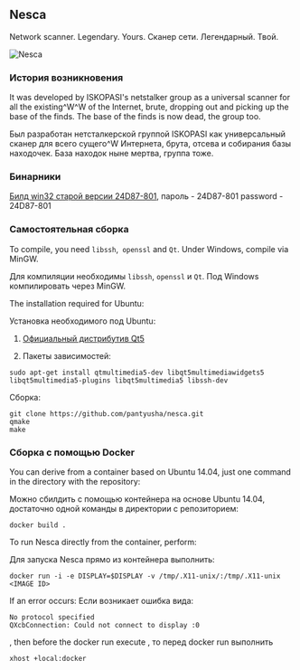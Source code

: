 Nesca
----
Network scanner. Legendary. Yours.
Сканер сети. Легендарный. Твой.

![Nesca](examples/old_nesca.png)

### История возникновения

It was developed by ISKOPASI's netstalker group as a universal scanner for all the existing^W^W of the Internet, brute, dropping out and picking up the base of the finds. The base of the finds is now dead, the group too.

Был разработан нетсталкерской группой ISKOPASI как универсальный сканер для всего сущего^W Интернета, брута, отсева и собирания базы находочек. База находок ныне мертва, группа тоже.

### Бинарники

[Билд win32 старой версии 24D87-801](https://mega.nz/#!yZV3UDpY!6D5k-Dd1amF0i_rzIhFM-WU7cdN3pxR2mwsYiIqedtU), пароль - 24D87-801
password - 24D87-801

### Самостоятельная сборка

To compile, you need `libssh`,` openssl` and `Qt`. Under Windows, compile via MinGW.

Для компиляции необходимы `libssh`, `openssl` и `Qt`. Под Windows компилировать через MinGW.

The installation required for Ubuntu:

Установка необходимого под Ubuntu:


1. [Официальный дистрибутив Qt5](https://wiki.qt.io/Install_Qt_5_on_Ubuntu)

2. Пакеты зависимостей:

```
sudo apt-get install qtmultimedia5-dev libqt5multimediawidgets5 libqt5multimedia5-plugins libqt5multimedia5 libssh-dev
```

Сборка:

```
git clone https://github.com/pantyusha/nesca.git
qmake
make
```

### Сборка с помощью Docker
You can derive from a container based on Ubuntu 14.04, just one command in the directory with the repository:

Можно сбилдить с помощью контейнера на основе Ubuntu 14.04, достаточно одной команды в директории с репозиторием:
```
docker build .
```

To run Nesca directly from the container, perform:

Для запуска Nesca прямо из контейнера выполнить:
```
docker run -i -e DISPLAY=$DISPLAY -v /tmp/.X11-unix/:/tmp/.X11-unix <IMAGE ID>
```
If an error occurs:
Если возникает ошибка вида: 
```
No protocol specified
QXcbConnection: Could not connect to display :0

```
, then before the docker run execute
, то перед docker run выполнить 
```
xhost +local:docker
```
